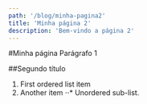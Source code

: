 ```yaml
---
path: '/blog/minha-pagina2'
title: 'Minha página 2'
description: 'Bem-vindo a página 2'
---
```


#Minha página
Parágrafo 1

##Segundo título

1. First ordered list item
2. Another item
   ⋅⋅\* Unordered sub-list.
